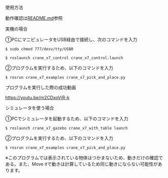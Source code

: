 使用方法

動作確認は[README.md](../crane_x7_examples/README.md)参照

実機の場合

①PCにマニピュレータをUSB経由で接続し、次のコマンドを入力

	$ sudo chmod 777/dexv/tty/USB0

	$ roslaunch crane_x7_control crane_x7_control.launch

②プログラムを実行するため、以下のコマンドを入力

	$ rosrun crane_x7_examples crane_x7_pick_and_place.py

プログラムを実行した際の成功動画

https://youtu.be/m2CDxoViR-k


シミュレータを使う場合

①PCでシミュレータを起動するため、以下のコマンドを入力

	$ roslaunch crane_x7_gazebo crane_x7_with_table launch

②プログラムを実行するため、以下のコマンドを入力

	$ rosrun crane_x7_examples crane_x7_pick_and_place.py


※このプログラムでは表示されている物体はつかまないため、動きだけの確認である。また、Move itで動きは計算しているため同じ動きにならない可能性があります。

